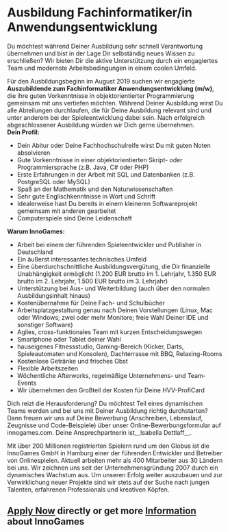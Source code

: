 # Ausbildung Fachinformatiker/in Anwendungsentwicklung

Du möchtest während Deiner Ausbildung sehr schnell Verantwortung übernehmen und bist in der Lage Dir selbständig neues Wissen zu erschließen? Wir bieten Dir die aktive Unterstützung durch ein engagiertes Team und modernste Arbeitsbedingungen in einem coolen Umfeld.

Für den Ausbildungsbeginn im August 2019 suchen wir engagierte __Auszubildende zum Fachinformatiker Anwendungsentwicklung (m/w)__, die ihre guten Vorkenntnisse in objektorientierter Programmierung gemeinsam mit uns vertiefen möchten. Während Deiner Ausbildung wirst Du alle Abteilungen durchlaufen, die für Deine Ausbildung relevant sind und unter anderem bei der Spieleentwicklung dabei sein.&nbsp;Nach erfolgreich abgeschlossener Ausbildung würden wir Dich gerne übernehmen.  
__Dein Profil:__

*   Dein Abitur oder Deine Fachhochschulreife wirst Du mit guten Noten absolvieren
*   Gute Vorkenntnisse in einer objektorientierten Skript- oder Programmiersprache (z.B. Java, C\# oder PHP)
*   Erste Erfahrungen in der Arbeit mit SQL und Datenbanken (z.B. PostgreSQL oder MySQL)
*   Spaß an der Mathematik und den Naturwissenschaften
*   Sehr gute Englischkenntnisse in Wort und Schrift
*   Idealerweise hast Du bereits in einem kleineren Softwareprojekt gemeinsam mit anderen gearbeitet
*   Computerspiele sind Deine Leidenschaft  
    

__Warum InnoGames:__



*   Arbeit bei einem der führenden Spieleentwickler und Publisher in Deutschland
*   Ein äußerst interessantes technisches Umfeld
*   Eine überdurchschnittliche Ausbildungsvergütung, die Dir finanzielle Unabhängigkeit ermöglicht (1.200 EUR brutto im 1. Lehrjahr, 1.350 EUR brutto im 2. Lehrjahr, 1.500 EUR brutto im 3. Lehrjahr)
*   Unterstützung bei Aus- und Weiterbildung (auch über den normalen Ausbildungsinhalt hinaus)
*   Kostenübernahme für Deine Fach- und Schulbücher
*   Arbeitsplatzgestaltung genau nach Deinen Vorstellungen (Linux, Mac oder Windows; zwei oder mehr Monitore; freie Wahl Deiner IDE und sonstiger Software)
*   Agiles, cross-funktionales Team mit kurzen Entscheidungswegen
*   Smartphone oder Tablet deiner Wahl
*   hauseigenes Fitnessstudio, Gaming-Bereich (Kicker, Darts, Spieleautomaten und Konsolen), Dachterrasse mit BBQ, Relaxing-Rooms
*   Kostenlose Getränke und frisches Obst
*   Flexible Arbeitszeiten
*   Wöchentliche Afterworks, regelmäßige Unternehmens- und Team-Events
*   Wir übernehmen den Großteil der Kosten für Deine HVV-ProfiCard

  
Dich reizt die Herausforderung? Du möchtest Teil eines dynamischen Teams werden und bei uns mit Deiner Ausbildung richtig durchstarten? Dann freuen wir uns auf Deine Bewerbung (Anschreiben, Lebenslauf, Zeugnisse und Code-Beispiele)&nbsp;über unser Online-Bewerbungsformular auf innogames.com. Deine Ansprechpartnerin ist__Isabella Dettlaff__.  
  
Mit über 200 Millionen registrierten Spielern rund um den Globus ist die InnoGames GmbH in Hamburg einer der führenden Entwickler und Betreiber von Onlinespielen. Aktuell arbeiten mehr als 400 Mitarbeiter aus 30 Ländern bei uns. Wir zeichnen uns seit der Unternehmensgründung 2007 durch ein dynamisches Wachstum aus. Um unseren Erfolg weiter auszubauen und zur Verwirklichung neuer Projekte sind wir stets auf der Suche nach jungen Talenten, erfahrenen Professionals und kreativen Köpfen.

## [Apply Now](http://app.jobvite.com/CompanyJobs/Careers.aspx?c=qyy9VfwU&j=oVue8fwv&k=Apply&__jvst=Job+Board&i__jvsd=github_jobs_repo) directly or get more [Information](https://www.innogames.com/career/detail/job/ausbildung-fachinformatiker-in-anwendungsentwicklung/?s=github_jobs_repo) about InnoGames